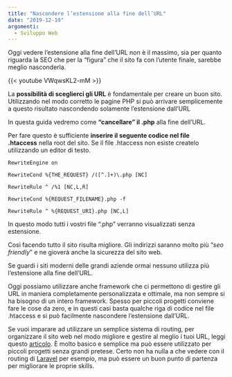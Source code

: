 ```yaml
---
title: "Nascondere l’estensione alla fine dell’URL"
date: "2019-12-19"
argomenti:
  - Sviluppo Web
---
```


Oggi vedere l’estensione alla fine dell’URL non è il massimo, sia per quanto riguarda la SEO che per la “figura” che il sito fa con l’utente finale, sarebbe meglio nasconderla.

{{< youtube VWqwsKL2-mM >}}

La **possibilità di sceglierci gli URL** è fondamentale per creare un buon sito. Utilizzando nel modo corretto le pagine PHP si può arrivare semplicemente a questo risultato nascondendo solamente l’estensione dall’URL

In questa guida vedremo come **“cancellare” il .php** alla fine dell’URL.

Per fare questo è sufficiente **inserire il seguente codice nel file .htaccess** nella root del sito. Se il file .htaccess non esiste createlo utilizzando un editor di testo.

```
RewriteEngine on

RewriteCond %{THE_REQUEST} /([^.]+)\.php [NC]

RewriteRule ^ /%1 [NC,L,R]

RewriteCond %{REQUEST_FILENAME}.php -f

RewriteRule ^ %{REQUEST_URI}.php [NC,L]
```

In questo modo tutti i vostri file “.php” verranno visualizzati senza estensione.

Così facendo tutto il sito risulta migliore. Gli indirizzi saranno molto più “_seo friendly_” e ne gioverà anche la sicurezza del sito web.

Se guardi i siti moderni delle grandi aziende ormai nessuno utilizza più l’estensione alla fine dell’URL.

Oggi possiamo utilizzare anche framework che ci permettono di gestire gli URL in maniera completamente personalizzata e ottimale, ma non sempre si ha bisogno di un intero framework. Spesso per piccoli progetti conviene fare le cose da zero, e in questi casi basta qualche riga di codice nel file .htaccess e si può facilmente nascondere l’estensione dall’URL.

Se vuoi imparare ad utilizzare un semplice sistema di routing, per organizzare il sito web nel modo migliore e gestire al meglio i tuoi URL, leggi questo [articolo](https://albydev.net/guide/semplice-sistema-di-routing-in-php/). È molto basico e semplice ma può essere utilizzato per piccoli progetti senza grandi pretese. Certo non ha nulla a che vedere con il routing di [Laravel](https://laravel.com/) per esempio, ma può essere un buon punto di partenza per migliorare le proprie skills.
